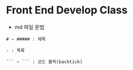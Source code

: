 # Front End Develop Class

- md 파일 문법
  
```
# ~ ##### : 제목

- : 목록

``` ~ ``` : 코드 블럭(backtick)

```
